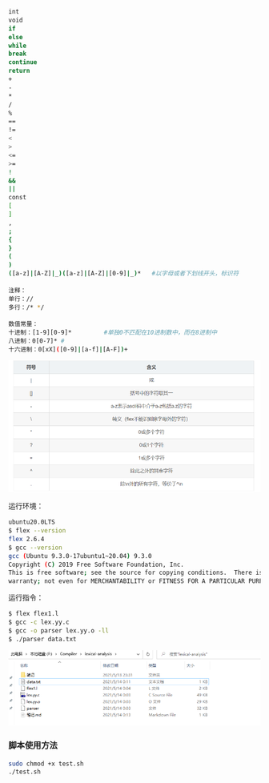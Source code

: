 ```bash
int 
void
if 
else
while 
break 
continue 
return 
+ 
- 
* 
/ 
%
== 
!= 
< 
> 
<= 
>= 
! 
&& 
|| 
const
[
]
,
;
{
}
(
)
([a-z]|[A-Z]|_)([a-z]|[A-Z]|[0-9]|_)*	#以字母或者下划线开头，标识符

注释：
单行：// 
多行：/* */

数值常量：
十进制：[1-9][0-9]* 		#单独0不匹配在10进制数中，而在8进制中
八进制：0[0-7]*	#
十六进制：0[xX]([0-9]|[a-f]|[A-F])+
```

![image-20210513233155972](笔记/image-20210513233155972.png)

运行环境：

```bash
ubuntu20.0LTS
$ flex --version
flex 2.6.4
$ gcc --version
gcc (Ubuntu 9.3.0-17ubuntu1~20.04) 9.3.0
Copyright (C) 2019 Free Software Foundation, Inc.
This is free software; see the source for copying conditions.  There is NO
warranty; not even for MERCHANTABILITY or FITNESS FOR A PARTICULAR PURPOSE.
```

运行指令：

```bash
$ flex flex1.l
$ gcc -c lex.yy.c
$ gcc -o parser lex.yy.o -ll
$ ./parser data.txt
```

![image-20210514001328002](笔记/image-20210514001328002.png)

### 脚本使用方法

```bash
sudo chmod +x test.sh
./test.sh
```

